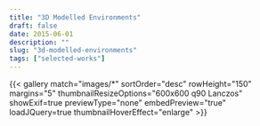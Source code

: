 ```yaml
---
title: "3D Modelled Environments"
draft: false
date: 2015-06-01
description: ""
slug: "3d-modelled-environments"
tags: ["selected-works"]
---
```


{{< gallery match="images/*" sortOrder="desc" rowHeight="150" margins="5" thumbnailResizeOptions="600x600 q90 Lanczos" showExif=true previewType="none" embedPreview="true" loadJQuery=true thumbnailHoverEffect="enlarge" >}}
